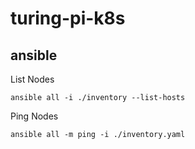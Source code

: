 # turing-pi-k8s


## ansible

List Nodes

```
ansible all -i ./inventory --list-hosts
```

Ping Nodes

```
ansible all -m ping -i ./inventory.yaml
```